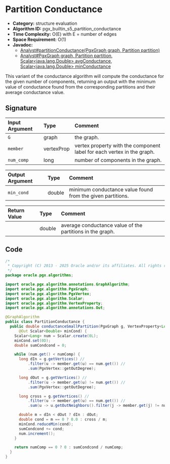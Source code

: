 # Partition Conductance

- **Category:** structure evaluation
- **Algorithm ID:** pgx_builtin_s5_partition_conductance
- **Time Complexity:** O(E) with E = number of edges
- **Space Requirement:** O(1)
- **Javadoc:**
  - [Analyst#partitionConductance(PgxGraph graph, Partition<ID> partition)](https://docs.oracle.com/en/database/oracle/property-graph/25.1/spgjv/oracle/pgx/api/Analyst.html#partitionConductance_oracle_pgx_api_PgxGraph_oracle_pgx_api_Partition_)
  - [Analyst#PgxGraph graph, Partition<ID> partition, Scalar<java.lang.Double> avgConductance, Scalar<java.lang.Double> minConductance](https://docs.oracle.com/en/database/oracle/property-graph/24.4/spgjv/oracle/pgx/api/Analyst.html#partitionConductance_oracle_pgx_api_PgxGraph_oracle_pgx_api_Partition_oracle_pgx_api_Scalar_oracle_pgx_api_Scalar_)

This variant of the conductance algorithm will compute the conductance for the given number of components, returning an output with the minimum value of conductance found from the corresponding partitions and their average conductance value.

## Signature

| Input Argument | Type | Comment |
| :--- | :--- | :--- |
| `G` | graph | the graph. |
| `member` | vertexProp<long> | vertex property with the component label for each vertex in the graph. |
| `num_comp` | long | number of components in the graph. |

| Output Argument | Type | Comment |
| :--- | :--- | :--- |
| `min_cond` | double | minimum conductance value found from the given partitions. |

| Return Value | Type | Comment |
| :--- | :--- | :--- |
| | double | average conductance value of the partitions in the graph. |

## Code

```java
/*
 * Copyright (C) 2013 - 2025 Oracle and/or its affiliates. All rights reserved.
 */
package oracle.pgx.algorithms;

import oracle.pgx.algorithm.annotations.GraphAlgorithm;
import oracle.pgx.algorithm.PgxGraph;
import oracle.pgx.algorithm.PgxVertex;
import oracle.pgx.algorithm.Scalar;
import oracle.pgx.algorithm.VertexProperty;
import oracle.pgx.algorithm.annotations.Out;

@GraphAlgorithm
public class PartitionConductance {
  public double conductanceSmallPartition(PgxGraph g, VertexProperty<Long> member, long numComp,
      @Out Scalar<Double> minCond) {
    Scalar<Long> num = Scalar.create(0L);
    minCond.set(0D);
    double sumCondcond = 0;

    while (num.get() < numComp) {
      long dIn = g.getVertices() //
          .filter(u -> member.get(u) == num.get()) //
          .sum(PgxVertex::getOutDegree);

      long dOut = g.getVertices() //
          .filter(u -> member.get(u) != num.get()) //
          .sum(PgxVertex::getOutDegree);

      long cross = g.getVertices() //
          .filter(u -> member.get(u) == num.get()) //
          .sum(u -> u.getOutNeighbors().filter(j -> member.get(j) != num.get()).size());

      double m = dIn < dOut ? dIn : dOut;
      double cond = m == 0 ? 0.0 : cross / m;
      minCond.reduceMin(cond);
      sumCondcond += cond;
      num.increment();
    }

    return numComp == 0 ? 0 : sumCondcond / numComp;
  }
}
```
